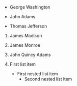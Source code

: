 - George Washington
* John Adams
+ Thomas Jefferson

1. James Madison
2. James Monroe
3. John Quincy Adams

1. First list item
   - First nested list item
     - Second nested list item

